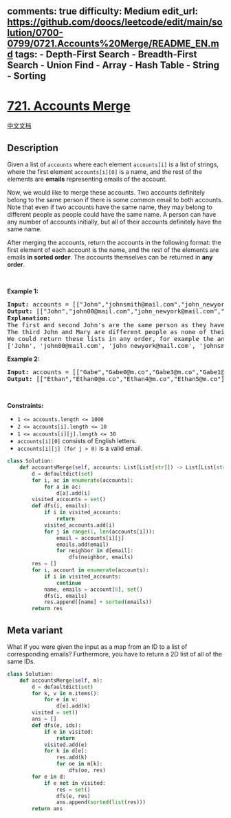 comments: true
difficulty: Medium
edit_url: https://github.com/doocs/leetcode/edit/main/solution/0700-0799/0721.Accounts%20Merge/README_EN.md
tags:
    - Depth-First Search
    - Breadth-First Search
    - Union Find
    - Array
    - Hash Table
    - String
    - Sorting
---

<!-- problem:start -->

# [721. Accounts Merge](https://leetcode.com/problems/accounts-merge)

[中文文档](/solution/0700-0799/0721.Accounts%20Merge/README.md)

## Description

<!-- description:start -->

<p>Given a list of <code>accounts</code> where each element <code>accounts[i]</code> is a list of strings, where the first element <code>accounts[i][0]</code> is a name, and the rest of the elements are <strong>emails</strong> representing emails of the account.</p>

<p>Now, we would like to merge these accounts. Two accounts definitely belong to the same person if there is some common email to both accounts. Note that even if two accounts have the same name, they may belong to different people as people could have the same name. A person can have any number of accounts initially, but all of their accounts definitely have the same name.</p>

<p>After merging the accounts, return the accounts in the following format: the first element of each account is the name, and the rest of the elements are emails <strong>in sorted order</strong>. The accounts themselves can be returned in <strong>any order</strong>.</p>

<p>&nbsp;</p>
<p><strong class="example">Example 1:</strong></p>

<pre>
<strong>Input:</strong> accounts = [[&quot;John&quot;,&quot;johnsmith@mail.com&quot;,&quot;john_newyork@mail.com&quot;],[&quot;John&quot;,&quot;johnsmith@mail.com&quot;,&quot;john00@mail.com&quot;],[&quot;Mary&quot;,&quot;mary@mail.com&quot;],[&quot;John&quot;,&quot;johnnybravo@mail.com&quot;]]
<strong>Output:</strong> [[&quot;John&quot;,&quot;john00@mail.com&quot;,&quot;john_newyork@mail.com&quot;,&quot;johnsmith@mail.com&quot;],[&quot;Mary&quot;,&quot;mary@mail.com&quot;],[&quot;John&quot;,&quot;johnnybravo@mail.com&quot;]]
<strong>Explanation:</strong>
The first and second John&#39;s are the same person as they have the common email &quot;johnsmith@mail.com&quot;.
The third John and Mary are different people as none of their email addresses are used by other accounts.
We could return these lists in any order, for example the answer [[&#39;Mary&#39;, &#39;mary@mail.com&#39;], [&#39;John&#39;, &#39;johnnybravo@mail.com&#39;], 
[&#39;John&#39;, &#39;john00@mail.com&#39;, &#39;john_newyork@mail.com&#39;, &#39;johnsmith@mail.com&#39;]] would still be accepted.
</pre>

<p><strong class="example">Example 2:</strong></p>

<pre>
<strong>Input:</strong> accounts = [[&quot;Gabe&quot;,&quot;Gabe0@m.co&quot;,&quot;Gabe3@m.co&quot;,&quot;Gabe1@m.co&quot;],[&quot;Kevin&quot;,&quot;Kevin3@m.co&quot;,&quot;Kevin5@m.co&quot;,&quot;Kevin0@m.co&quot;],[&quot;Ethan&quot;,&quot;Ethan5@m.co&quot;,&quot;Ethan4@m.co&quot;,&quot;Ethan0@m.co&quot;],[&quot;Hanzo&quot;,&quot;Hanzo3@m.co&quot;,&quot;Hanzo1@m.co&quot;,&quot;Hanzo0@m.co&quot;],[&quot;Fern&quot;,&quot;Fern5@m.co&quot;,&quot;Fern1@m.co&quot;,&quot;Fern0@m.co&quot;]]
<strong>Output:</strong> [[&quot;Ethan&quot;,&quot;Ethan0@m.co&quot;,&quot;Ethan4@m.co&quot;,&quot;Ethan5@m.co&quot;],[&quot;Gabe&quot;,&quot;Gabe0@m.co&quot;,&quot;Gabe1@m.co&quot;,&quot;Gabe3@m.co&quot;],[&quot;Hanzo&quot;,&quot;Hanzo0@m.co&quot;,&quot;Hanzo1@m.co&quot;,&quot;Hanzo3@m.co&quot;],[&quot;Kevin&quot;,&quot;Kevin0@m.co&quot;,&quot;Kevin3@m.co&quot;,&quot;Kevin5@m.co&quot;],[&quot;Fern&quot;,&quot;Fern0@m.co&quot;,&quot;Fern1@m.co&quot;,&quot;Fern5@m.co&quot;]]
</pre>

<p>&nbsp;</p>
<p><strong>Constraints:</strong></p>

<ul>
	<li><code>1 &lt;= accounts.length &lt;= 1000</code></li>
	<li><code>2 &lt;= accounts[i].length &lt;= 10</code></li>
	<li><code>1 &lt;= accounts[i][j].length &lt;= 30</code></li>
	<li><code>accounts[i][0]</code> consists of English letters.</li>
	<li><code>accounts[i][j] (for j &gt; 0)</code> is a valid email.</li>
</ul>

```python
class Solution:
    def accountsMerge(self, accounts: List[List[str]]) -> List[List[str]]:
        d = defaultdict(set)
        for i, ac in enumerate(accounts):
            for a in ac:
                d[a].add(i)
        visited_accounts = set()
        def dfs(i, emails):
            if i in visited_accounts:
                return
            visited_accounts.add(i)
            for j in range(1, len(accounts[i])):
                email = accounts[i][j]
                emails.add(email)
                for neighbor in d[email]:
                    dfs(neighbor, emails)
        res = []
        for i, account in enumerate(accounts):
            if i in visited_accounts:
                continue
            name, emails = account[0], set()
            dfs(i, emails)
            res.append([name] + sorted(emails))
        return res
```
## Meta variant
What if you were given the input as a map from an ID to a list of corresponding emails?
Furthermore, you have to return a 2D list of all of the same IDs.

```python
class Solution:
    def accountsMerge(self, m):
        d = defaultdict(set)
        for k, v in m.items():
            for e in v:
                d[e].add(k)
        visited = set()
        ans = []
        def dfs(e, ids):
            if e in visited:
                return
            visited.add(e)
            for k in d[e]:
                res.add(k)
                for oe in m[k]:
                    dfs(oe, res)
        for e in d:
            if e not in visited:
                res = set()
                dfs(e, res)
                ans.append(sorted(list(res)))
        return ans
```
